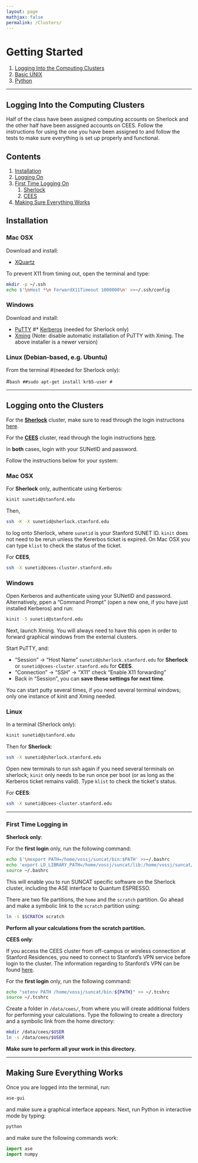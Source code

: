```yaml
---
layout: page
mathjax: false 
permalink: /Clusters/
---
```


# Getting Started
1. [Logging Into the Computing Clusters](../Clusters/)
2. [Basic UNIX](../UNIX/)
3. [Python](../Python/)

____

## Logging Into the Computing Clusters

Half of the class have been assigned computing accounts on Sherlock and the other half have been assigned accounts on CEES. Follow the instructions for using the one you have been assigned to and follow the tests to make sure everything is set up properly and functional.

## Contents
1. [Installation](#installation)
2. [Logging On](#logging)
3. [First Time Logging On](#first-time)
    1. [Sherlock](#first-time-sherlock)
    2. [CEES](#first-time-cees)
4. [Making Sure Everything Works](#testing)

<a name='installation'></a>

## Installation

### Mac OSX
Download and install:

* [XQuartz](http://www.xquartz.org/)

To prevent X11 from timing out, open the terminal and type:

```bash
mkdir -p ~/.ssh
echo $'\nHost *\n ForwardX11Timeout 1000000\n' >>~/.ssh/config
```


### Windows

Download and install:

* [PuTTY](http://www.putty.org/)
#* [Kerberos](http://uit.stanford.edu/service/kerberos) (needed for Sherlock only)
* [Xming](http://sourceforge.net/projects/xming/) (Note: disable automatic installation of PuTTY with Xming. The above installer is a newer version)


### Linux (Debian-based, e.g. Ubuntu)
From the terminal #(needed for Sherlock only):

#```bash
##sudo apt-get install krb5-user
#```

____

<a name='logging'></a>

## Logging onto the Clusters

For the [**Sherlock**](http://sherlock.stanford.edu) cluster, make sure to read through the login instructions [here](http://sherlock.stanford.edu/mediawiki/index.php/LogonCluster).

For the [**CEES**](http://cees.stanford.edu) cluster, read through the login instructions [here](http://cees.stanford.edu/docs/GettingStarted2013.pdf).

In **both** cases, login with your SUNetID and password.

Follow the instructions below for your system:

### Mac OSX

For **Sherlock** only, authenticate using Kerberos:

```bash
kinit sunetid@stanford.edu
```

Then,

```bash
ssh -K -X sunetid@sherlock.stanford.edu
```

to log onto Sherlock, where ```sunetid``` is your Stanford SUNET ID. ```kinit``` does not need to be rerun unless the Kererbos ticket is expired. On Mac OSX you can type ```klist``` to check the status of the ticket.

For **CEES**, 

```bash
ssh -X sunetid@cees-cluster.stanford.edu
```

### Windows

Open Kerberos and authenticate using your SUNetID and password. Alternatively, ppen a “Command Prompt” (open a new one, if you have just installed Kerberos) and run:

```bash
kinit -5 sunetid@stanford.edu
```

Next, launch Xming. You will always need to have this open in order to forward graphical windows from the external clusters.

Start PuTTY, and:

* “Session” → “Host Name” `sunetid@sherlock.stanford.edu` for **Sherlock** or `sunetid@cees-cluster.stanford.edu` for **CEES**.
* “Connection” → “SSH” → “X11” check “Enable X11 forwarding”
* Back in “Session”, you can **save these settings for next time**.

You can start putty several times, if you need several terminal windows; only one instance of kinit and Xming needed.


### Linux ###

In a terminal (Sherlock only):

```bash
kinit sunetid@stanford.edu
```

Then for **Sherlock**:

```bash
ssh -X sunetid@sherlock.stanford.edu
```

Open new terminals to run ssh again if you need several terminals on sherlock;
`kinit` only needs to be run once per boot (or as long as the Kerberos ticket remains valid). Type `klist` to check the ticket's status.

For **CEES**:

```bash
ssh -X sunetid@cees-cluster.stanford.edu
```


____

<a name='first-time'></a>

### First Time Logging in ###

<a name='first-time-sherlock'></a>

**Sherlock only**:

For the **first login** only, run the following command:

```bash
echo $'\nexport PATH=/home/vossj/suncat/bin:$PATH' >>~/.bashrc
echo 'export LD_LIBRARY_PATH=/home/vossj/suncat/lib:/home/vossj/suncat/lib64:$LD_LIBRARY_PATH' >>~/.bashrc
source ~/.bashrc
```

This will enable you to run SUNCAT specific software on the Sherlock cluster, including the ASE interface to Quantum ESPRESSO.

There are two file partitions, the `home` and the `scratch` partition. Go ahead and make a symbolic link to the `scratch` partition using:

```bash
ln -s $SCRATCH scratch
```

**Perform all your calculations from the scratch partition.**

<a name='first-time-cees'></a>

**CEES only**:

If you access the CEES cluster from off-campus or wireless connection at Stanford Residences, you need to connect to Stanford’s VPN service before login to the cluster. The information regarding to Stanford’s VPN can be found [here](http://uit.stanford.edu/service/vpn).

For the **first login** only, run the following command:

```bash
echo "setenv PATH /home/vossj/suncat/bin:${PATH}" >> ~/.tcshrc
source ~/.tcshrc
```

Create a folder in `/data/cees/`, from where you will create additional folders for performing your calculations. Type the following to create a directory and a symbolic link from the home directory:

```bash
mkdir /data/cees/$USER
ln -s /data/cees/$USER
```

**Make sure to perform all your work in this directory.**


____

<a name='testing'></a>

## Making Sure Everything Works ##

Once you are logged into the terminal, run:

```bash
ase-gui
```

and make sure a graphical interface appears. Next, run Python in interactive mode by typing:

```bash
python
```

and make sure the following commands work:

```python
import ase
import numpy
```


